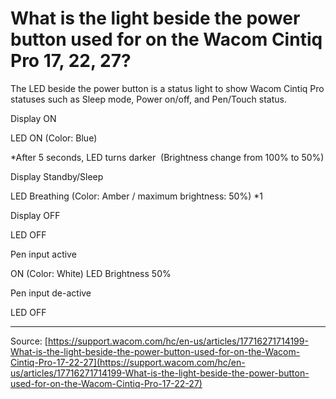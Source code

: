 # What is the light beside the power button used for on the Wacom Cintiq Pro 17, 22, 27?

The LED beside the power button is a status light to show Wacom Cintiq Pro statuses such as Sleep mode, Power on/off, and Pen/Touch status.  







Display ON




LED ON (Color: Blue)


*After 5 seconds, LED turns darker
 (Brightness change from 100% to 50%)






Display Standby/Sleep




LED Breathing (Color: Amber / maximum brightness: 50%) *1






Display OFF




LED OFF






Pen input active




ON (Color: White) LED Brightness 50%






Pen input de-active




LED OFF

---
Source: [https://support.wacom.com/hc/en-us/articles/17716271714199-What-is-the-light-beside-the-power-button-used-for-on-the-Wacom-Cintiq-Pro-17-22-27](https://support.wacom.com/hc/en-us/articles/17716271714199-What-is-the-light-beside-the-power-button-used-for-on-the-Wacom-Cintiq-Pro-17-22-27)
